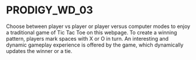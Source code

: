 # PRODIGY_WD_03
Choose between player vs player or player versus computer modes to enjoy a traditional game of Tic Tac Toe on this webpage. To create a winning pattern, players mark spaces with X or O in turn. An interesting and dynamic gameplay experience is offered by the game, which dynamically updates the winner or a tie.

